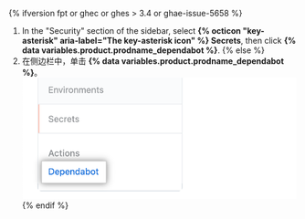 {% ifversion fpt or ghec or ghes > 3.4 or ghae-issue-5658 %}
1. In the "Security" section of the sidebar, select **{% octicon "key-asterisk" aria-label="The key-asterisk icon" %} Secrets**, then click **{% data variables.product.prodname_dependabot %}**.
{% else %}
1. 在侧边栏中，单击 **{% data variables.product.prodname_dependabot %}**。 ![{% data variables.product.prodname_dependabot %} 密钥边栏选项](/assets/images/enterprise/3.3/dependabot/dependabot-secrets.png)
{% endif %}
